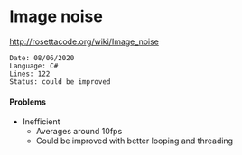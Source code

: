 # Image noise

http://rosettacode.org/wiki/Image_noise

```
Date: 08/06/2020
Language: C#
Lines: 122
Status: could be improved
```

#### Problems

* Inefficient
  * Averages around 10fps
  * Could be improved with better looping and threading